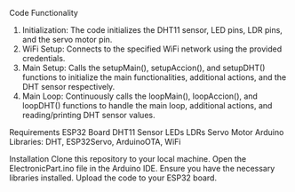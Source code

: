 Code Functionality
  1. Initialization: The code initializes the DHT11 sensor, LED pins, LDR pins,
        and the servo motor pin.
  2. WiFi Setup: Connects to the specified WiFi network using the provided credentials.
  3. Main Setup: Calls the setupMain(), setupAccion(), and setupDHT() functions to initialize
        the main functionalities, additional actions, and the DHT sensor respectively.
  5. Main Loop: Continuously calls the loopMain(), loopAccion(), and loopDHT() functions
       to handle the main loop, additional actions, and reading/printing DHT sensor values.

Requirements
  ESP32 Board
  DHT11 Sensor
  LEDs
  LDRs
  Servo Motor
  Arduino Libraries: DHT, ESP32Servo, ArduinoOTA, WiFi

Installation
  Clone this repository to your local machine.
  Open the ElectronicPart.ino file in the Arduino IDE.
  Ensure you have the necessary libraries installed.
  Upload the code to your ESP32 board.
